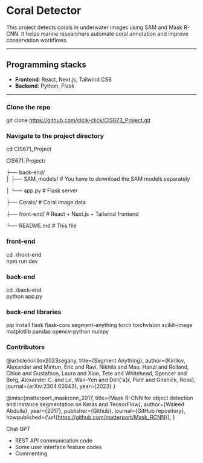 # Coral Detector

This project detects corals  in underwater images using SAM and Mask R-CNN. It helps marine researchers automate coral annotation and improve conservation workflows.

---

## Programming stacks

- **Frontend**: React, Next.js, Tailwind CSS  
- **Backend**: Python, Flask

---

### Clone the repo
git clone https://github.com/clcik-click/CIS673_Project.git

### Navigate to the project directory
cd CIS671_Project


CIS671_Project/

├── back-end/              
│       ├── SAM_models/         # You have to download the SAM models separately

│       └── app.py              # Flask server

├── Corals/                 # Coral image data

├── front-end/              # React + Next.js + Tailwind frontend

└── README.md               # This file         

### front-end
cd .\front-end\
npm run dev

### back-end
cd .\back-end\
python app.py

### back-end libraries
pip install flask flask-cors segment-anything torch torchvision scikit-image matplotlib pandas opencv-python numpy

### Contributors

@article{kirillov2023segany,
  title={Segment Anything},
  author={Kirillov, Alexander and Mintun, Eric and Ravi, Nikhila and Mao, Hanzi and Rolland, Chloe and Gustafson, Laura and Xiao, Tete and Whitehead, Spencer and Berg, Alexander C. and Lo, Wan-Yen and Doll{\'a}r, Piotr and Girshick, Ross},
  journal={arXiv:2304.02643},
  year={2023}
}

@misc{matterport_maskrcnn_2017,
  title={Mask R-CNN for object detection and instance segmentation on Keras and TensorFlow},
  author={Waleed Abdulla},
  year={2017},
  publisher={Github},
  journal={GitHub repository},
  howpublished={\url{https://github.com/matterport/Mask_RCNN}},
}

Chat GPT
-   REST API communication code
-   Some user interface feature codes
-   Commenting
